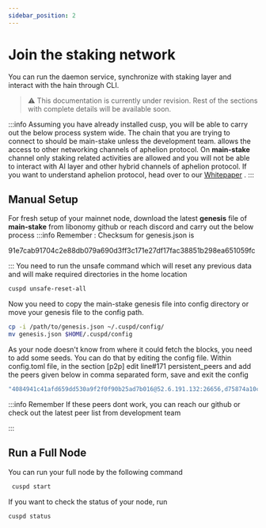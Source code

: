 ```yaml
---
sidebar_position: 2
---
```

# Join the staking network
You can run the daemon service, synchronize with staking layer and interact with the hain through CLI.
> :warning: This documentation is currently under revision. Rest of the sections with complete details will be available soon.

:::info Assuming you have already installed cusp, you will be able to carry out the below process system wide.
The chain that you are trying to connect to should be main-stake unless the development team.
allows the access to other networking channels of aphelion protocol. On **main-stake** channel only staking related activities are allowed and you will not be able to interact with AI layer and  other hybrid channels of aphelion protocol. If you want to understand aphelion protocol, head over to our [Whitepaper](https://libonomy.com/assets/pdf/white-paper-libonomy-v2.0.pdf) .
:::
## Manual Setup

For fresh setup of your mainnet node, download the latest **genesis** file of **main-stake** from libonomy github or reach discord and carry out the below process
:::info Remember : Checksum for genesis.json is

91e7cab91704c2e88db079a690d3ff3c171e27df17fac38851b298ea651059fc

:::
You need to run the unsafe command which will reset any previous data and will make required directories in the home location
```bash
cuspd unsafe-reset-all
```
Now you need to copy the main-stake genesis file into config directory
or move your genesis file to the config path.
```bash
cp -i /path/to/genesis.json ~/.cuspd/config/
mv genesis.json $HOME/.cuspd/config
```

As your node doesn't know from where it could fetch the blocks, you need to add some seeds. You can do that by editing the config file. Within config.toml file, in the section [p2p] edit line#171
persistent_peers and add the peers given below in comma separated form, save and exit the config
```bash
"4084941c41afd659dd530a9f2f0f90b25ad7b016@52.6.191.132:26656,d75874a10c730fbb49ca2c941923f76e4c6aa8e1@3.80.90.168:26656"
```
:::info Remember
If these peers dont work, you can reach our github or check out the latest peer list from development team

:::

## Run a Full Node
You can run your full node by the following command
```bash
 cuspd start
```

If you want to check the status of your node, run
```bash
cuspd status
```



